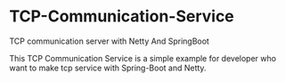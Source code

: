 # TCP-Communication-Service
TCP communication server with Netty And SpringBoot

This TCP Communication Service is a simple example for developer who want to make tcp service with Spring-Boot and Netty.

